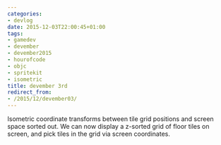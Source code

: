 ```yaml
---
categories:
- devlog
date: 2015-12-03T22:00:45+01:00
tags:
- gamedev
- devember
- devember2015
- hourofcode
- objc
- spritekit
- isometric
title: devember 3rd
redirect_from:
- /2015/12/devember03/
---
```


Isometric coordinate transforms between tile grid positions and screen space sorted out. We can now display a z-sorted grid of floor tiles on screen, and pick tiles in the grid via screen coordinates.
